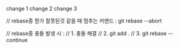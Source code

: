 change 1
change 2
change 3


// rebase중 뭔가 잘못된것 같을 때 멈추는 커맨드 : git rebase --abort

// rebase중 충돌 발생 시 : 
// 1. 충돌 해결
// 2. git add .
// 3. git rebase --continue